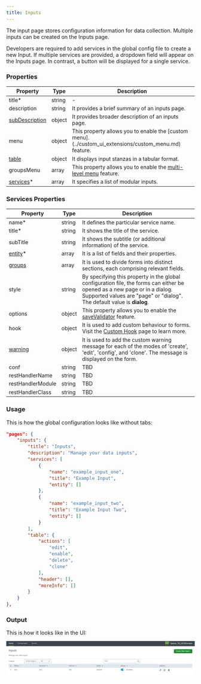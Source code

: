 ```yaml
---
title: Inputs
---
```


The input page stores configuration information for data collection. Multiple inputs can be created on the Inputs page.

Developers are required to add services in the global config file to create a new Input. If multiple services are
provided, a dropdown field will appear on the Inputs page. In contrast, a button will be displayed for a single service.

### Properties

| Property                                                                  | Type   | Description                                                                                            |
|---------------------------------------------------------------------------|--------|--------------------------------------------------------------------------------------------------------|
| title<span class="required-asterisk">\*</span>                            | string | -                                                                                                      |
| description                                                               | string | It provides a brief summary of an inputs page.                                                         |
| [subDescription](../advanced/sub_description.md)                          | object | It provides broader description of an inputs page.                                                     |
| menu                                                                      | object | This property allows you to enable the [custom menu].(../custom_ui_extensions/custom_menu.md) feature. |
| [table](../table.md)                                                      | object | It displays input stanzas in a tabular format.                                                         |
| groupsMenu                                                                | array  | This property allows you to enable the [multi-level menu](./multilevel_menu.md) feature.               |
| [services](#services-properties)<span class="required-asterisk">\*</span> | array  | It specifies a list of modular inputs.                                                                 |

### Services Properties

| Property                                                              | Type   | Description                                                                                                                                                                                                   |
|-----------------------------------------------------------------------|--------|---------------------------------------------------------------------------------------------------------------------------------------------------------------------------------------------------------------|
| name<span class="required-asterisk">\*</span>                         | string | It defines the particular service name.                                                                                                                                                                       |
| title<span class="required-asterisk">\*</span>                        | string | It shows the title of the service.                                                                                                                                                                            |
| subTitle                                                              | string | It shows the subtitle (or additional information) of the service.                                                                                                                                             |
| [entity](../entity/index.md)<span class="required-asterisk">\*</span> | array  | It is a list of fields and their properties.                                                                                                                                                                  |
| [groups](../advanced/groups_feature.md)                               | array  | It is used to divide forms into distinct sections, each comprising relevant fields.                                                                                                                           |
| style                                                                 | string | By specifying this property in the global configuration file, the forms can either be opened as a new page or in a dialog. <br>Supported values are "page" or "dialog". <br> The default value is **dialog**. |
| options                                                               | object | This property allows you to enable the [saveValidator](../advanced/save_validator.md) feature.                                                                                                                |
| hook                                                                  | object | It is used to add custom behaviour to forms. Visit the [Custom Hook](../custom_ui_extensions/custom_hook.md) page to learn more.                                                                              |
| [warning](../advanced/custom_warning.md)                              | object | It is used to add the custom warning message for each of the modes of 'create', 'edit', 'config', and 'clone'. The message is displayed on the form.                                                          |
| conf                                                                  | string | TBD                                                                                                                                                                                                           |
| restHandlerName                                                       | string | TBD                                                                                                                                                                                                           |
| restHandlerModule                                                     | string | TBD                                                                                                                                                                                                           |
| restHandlerClass                                                      | string | TBD                                                                                                                                                                                                           |

### Usage

This is how the global configuration looks like without tabs:

```json
"pages": {
    "inputs": {
        "title": "Inputs",
        "description": "Manage your data inputs",
        "services": [
            {
                "name": "example_input_one",
                "title": "Example Input",
                "entity": []
            },
            {
                "name": "example_input_two",
                "title": "Example Input Two",
                "entity": []
            }
        ],
        "table": {
            "actions": [
                "edit",
                "enable",
                "delete",
                "clone"
            ],
            "header": [],
            "moreInfo": []
        }
    }
},
```

### Output

This is how it looks like in the UI:

![image](../images/inputs/Introduction_Output.png)

